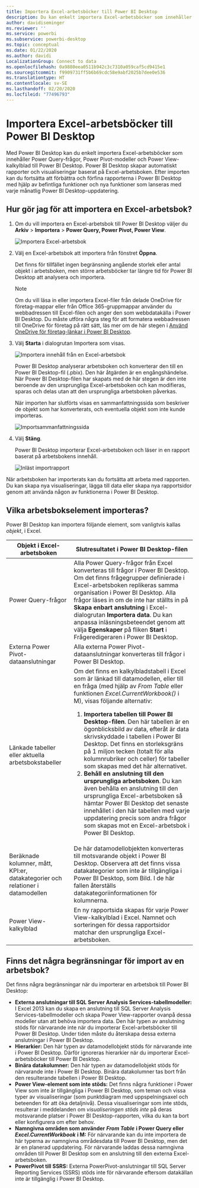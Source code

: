 ```yaml
---
title: Importera Excel-arbetsböcker till Power BI Desktop
description: Du kan enkelt importera Excel-arbetsböcker som innehåller Power Query-frågor, Power Pivot-modeller och Power View-kalkylblad till Power BI Desktop.
author: davidiseminger
ms.reviewer: ''
ms.service: powerbi
ms.subservice: powerbi-desktop
ms.topic: conceptual
ms.date: 01/22/2020
ms.author: davidi
LocalizationGroup: Connect to data
ms.openlocfilehash: 0a9880eea0511b942c3c7310a059caf5cd9415e1
ms.sourcegitcommit: f9909731ff5b6b69cdc58e9abf2025b7dee0e536
ms.translationtype: HT
ms.contentlocale: sv-SE
ms.lasthandoff: 02/20/2020
ms.locfileid: "77496793"
---
```

# <a name="import-excel-workbooks-into-power-bi-desktop"></a>Importera Excel-arbetsböcker till Power BI Desktop
Med Power BI Desktop kan du enkelt importera Excel-arbetsböcker som innehåller Power Query-frågor, Power Pivot-modeller och Power View-kalkylblad till Power BI Desktop. Power BI Desktop skapar automatiskt rapporter och visualiseringar baserat på Excel-arbetsboken. Efter importen kan du fortsätta att förbättra och förfina rapporterna i Power BI Desktop med hjälp av befintliga funktioner och nya funktioner som lanseras med varje månatlig Power BI Desktop-uppdatering.

## <a name="how-do-i-import-an-excel-workbook"></a>Hur gör jag för att importera en Excel-arbetsbok?
1. Om du vill importera en Excel-arbetsbok till Power BI Desktop väljer du **Arkiv** > **Importera** > **Power Query, Power Pivot, Power View**.

   ![Importera Excel-arbetsbok](media/desktop-import-excel-workbooks/importexceltopbi_1.png)


2. Välj en Excel-arbetsbok att importera från fönstret **Öppna**. 

   Det finns för tillfället ingen begränsning angående storlek eller antal objekt i arbetsboken, men större arbetsböcker tar längre tid för Power BI Desktop att analysera och importera.

   > [!NOTE]
   > Om du vill läsa in eller importera Excel-filer från delade OneDrive för företag-mappar eller från Office 365-gruppmappar använder du webbadressen till Excel-filen och anger den som webbdatakälla i Power BI Desktop. Du måste utföra några steg för att formatera webbadressen till OneDrive för företag på rätt sätt, läs mer om de här stegen i [Använd OneDrive för företag-länkar i Power BI Desktop](desktop-use-onedrive-business-links.md).
   > 
   > 

3. Välj **Starta** i dialogrutan Importera som visas.

   ![Importera innehåll från en Excel-arbetsbok](media/desktop-import-excel-workbooks/import-excel-power-bi-5.png)


   Power BI Desktop analyserar arbetsboken och konverterar den till en Power BI Desktop-fil (.pbix). Den här åtgärden är en engångshändelse. När Power BI Desktop-filen har skapats med de här stegen är den inte beroende av den ursprungliga Excel-arbetsboken och kan modifieras, sparas och delas utan att den ursprungliga arbetsboken påverkas.

   När importen har slutförts visas en sammanfattningssida som beskriver de objekt som har konverterats, och eventuella objekt som inte kunde importeras.

   ![Importsammanfattningssida](media/desktop-import-excel-workbooks/importexceltopbi_3.png)

4. Välj **Stäng**. 

   Power BI Desktop importerar Excel-arbetsboken och läser in en rapport baserat på arbetsbokens innehåll.

   ![Inläst importrapport](media/desktop-import-excel-workbooks/importexceltopbi_4.png)

När arbetsboken har importerats kan du fortsätta att arbeta med rapporten. Du kan skapa nya visualiseringar, lägga till data eller skapa nya rapportsidor genom att använda någon av funktionerna i Power BI Desktop.

## <a name="which-workbook-elements-are-imported"></a>Vilka arbetsbokselement importeras?
Power BI Desktop kan importera följande element, som vanligtvis kallas *objekt*, i Excel.

| Objekt i Excel-arbetsboken | Slutresultatet i Power BI Desktop-filen |
| --- | --- |
| Power Query-frågor |Alla Power Query-frågor från Excel konverteras till frågor i Power BI Desktop. Om det finns frågegrupper definierade i Excel-arbetsboken replikeras samma organisation i Power BI Desktop. Alla frågor läses in om de inte har ställts in på **Skapa enbart anslutning** i Excel-dialogrutan **Importera data**. Du kan anpassa inläsningsbeteendet genom att välja **Egenskaper** på fliken **Start** i Frågeredigeraren i Power BI Desktop. |
| Externa Power Pivot-dataanslutningar |Alla externa Power Pivot-dataanslutningar konverteras till frågor i Power BI Desktop. |
| Länkade tabeller eller aktuella arbetsbokstabeller |Om det finns en kalkylbladstabell i Excel som är länkad till datamodellen, eller till en fråga (med hjälp av *From Table* eller funktionen *Excel.CurrentWorkbook()* i M), visas följande alternativ: <ol><li><b>Importera tabellen till Power BI Desktop-filen</b>. Den här tabellen är en ögonblicksbild av data, efteråt är data skrivskyddade i tabellen i Power BI Desktop. Det finns en storleksgräns på 1 miljon tecken (totalt för alla kolumnrubriker och celler) för tabeller som skapas med det här alternativet.</li><li><b>Behåll en anslutning till den ursprungliga arbetsboken</b>. Du kan även behålla en anslutning till den ursprungliga Excel-arbetsboken så hämtar Power BI Desktop det senaste innehållet i den här tabellen med varje uppdatering precis som andra frågor som skapas mot en Excel-arbetsbok i Power BI Desktop.</li></ul> |
| Beräknade kolumner, mått, KPI:er, datakategorier och relationer i datamodellen |De här datamodellobjekten konverteras till motsvarande objekt i Power BI Desktop. Observera att det finns vissa datakategorier som inte är tillgängliga i Power BI Desktop, som Bild. I de här fallen återställs datakategoriinformationen för kolumnerna. |
| Power View-kalkylblad |En ny rapportsida skapas för varje Power View-kalkylblad i Excel. Namnet och sorteringen för dessa rapportsidor matchar den ursprungliga Excel-arbetsboken. |

## <a name="are-there-any-limitations-to-importing-a-workbook"></a>Finns det några begränsningar för import av en arbetsbok?
Det finns några begränsningar när du importerar en arbetsbok till Power BI Desktop:

* **Externa anslutningar till SQL Server Analysis Services-tabellmodeller:** I Excel 2013 kan du skapa en anslutning till SQL Server Analysis Services-tabellmodeller och skapa Power View-rapporter ovanpå dessa modeller utan att behöva importera data. Den här typen av anslutning stöds för närvarande inte när du importerar Excel-arbetsböcker till Power BI Desktop. Under tiden måste du återskapa dessa externa anslutningar i Power BI Desktop.
* **Hierarkier:** Den här typen av datamodellobjekt stöds för närvarande inte i Power BI Desktop. Därför ignoreras hierarkier när du importerar Excel-arbetsböcker till Power BI Desktop.
* **Binära datakolumner:** Den här typen av datamodellobjekt stöds för närvarande inte i Power BI Desktop. Binära datakolumner tas bort från den resulterande tabellen i Power BI Desktop.
* **Power View-element som inte stöds:** Det finns några funktioner i Power View som inte är tillgängliga i Power BI Desktop, som teman och vissa typer av visualiseringar (som punktdiagram med uppspelningsaxel och beteenden för att öka detaljnivå). Dessa visualiseringar som inte stöds, resulterar i meddelanden om *visualiseringen stöds inte* på deras motsvarande platser i Power BI Desktop-rapporten, vilka du kan ta bort eller konfigurera om efter behov.
* **Namngivna områden som använder** ***From Table*** **i Power Query eller** ***Excel.CurrentWorkbook*** **i M:** För närvarande kan du inte importera de här typerna av namngivna områdesdata till Power BI Desktop, men det är en planerad uppdatering. För närvarande laddas dessa namngivna områden till Power BI Desktop som en anslutning till den externa Excel-arbetsboken.
* **PowerPivot till SSRS:** Externa PowerPivot-anslutningar till SQL Server Reporting Services (SSRS) stöds inte för närvarande eftersom datakällan inte är tillgänglig i Power BI Desktop.

